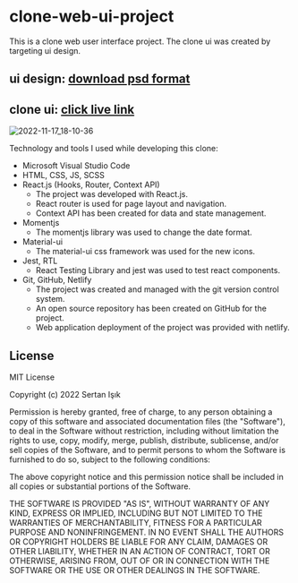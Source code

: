 # clone-web-ui-project

This is a clone web user interface project. The clone ui was created by targeting ui design.

## ui design: [download psd format](https://drive.google.com/file/d/1wAbBsTrUkcf_g90FbkyMCzzEZbOR8OuP/view)

## clone ui: [click live link](https://frabjous-puffpuff-dc67ee.netlify.app/)
![2022-11-17_18-10-36](https://user-images.githubusercontent.com/82842186/202483780-e1b929cf-3473-4ba2-a1e2-52bfc79ae051.png)

Technology and tools I used while developing this clone:

* Microsoft Visual Studio Code
* HTML, CSS, JS, SCSS
* React.js (Hooks, Router, Context API)
  * The project was developed with React.js.
  * React router is used for page layout and navigation.
  * Context API has been created for data and state management.
* Momentjs
  * The momentjs library was used to change the date format.
* Material-ui
  * The material-ui css framework was used for the new icons.
* Jest, RTL
  * React Testing Library and jest was used to test react components.
* Git, GitHub, Netlify
  * The project was created and managed with the git version control system.
  * An open source repository has been created on GitHub for the project.
  * Web application deployment of the project was provided with netlify.

## License

MIT License

Copyright (c) 2022 Sertan Işık

Permission is hereby granted, free of charge, to any person obtaining a copy
of this software and associated documentation files (the "Software"), to deal
in the Software without restriction, including without limitation the rights
to use, copy, modify, merge, publish, distribute, sublicense, and/or sell
copies of the Software, and to permit persons to whom the Software is
furnished to do so, subject to the following conditions:

The above copyright notice and this permission notice shall be included in all
copies or substantial portions of the Software.

THE SOFTWARE IS PROVIDED "AS IS", WITHOUT WARRANTY OF ANY KIND, EXPRESS OR
IMPLIED, INCLUDING BUT NOT LIMITED TO THE WARRANTIES OF MERCHANTABILITY,
FITNESS FOR A PARTICULAR PURPOSE AND NONINFRINGEMENT. IN NO EVENT SHALL THE
AUTHORS OR COPYRIGHT HOLDERS BE LIABLE FOR ANY CLAIM, DAMAGES OR OTHER
LIABILITY, WHETHER IN AN ACTION OF CONTRACT, TORT OR OTHERWISE, ARISING FROM,
OUT OF OR IN CONNECTION WITH THE SOFTWARE OR THE USE OR OTHER DEALINGS IN THE
SOFTWARE.
